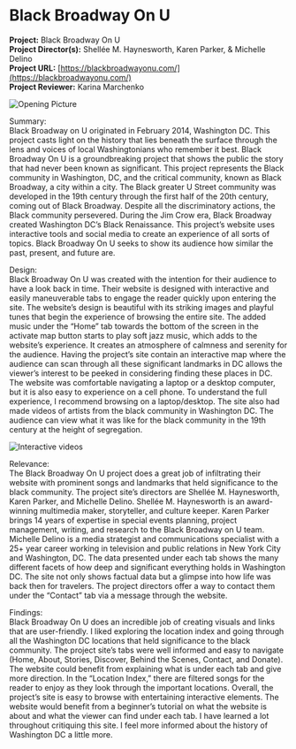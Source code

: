 # Black Broadway On U

**Project:**
Black Broadway On U <br />
**Project Director(s):**
Shellée M. Haynesworth, Karen Parker, & Michelle Delino <br />
**Project URL:** 
[https://blackbroadwayonu.com/](https://blackbroadwayonu.com/) <br />
**Project Reviewer:**
Karina Marchenko <br />

![Opening Picture](https://Karina-Marchenko.github.io/Karina-Marchenko-CNU/images/website.png)  

Summary:<br />
Black Broadway on U originated in February 2014, Washington DC. 
This project casts light on the history that lies beneath the surface through the lens and voices of local Washingtonians who remember it best. 
Black Broadway On U is a groundbreaking project that shows the public the story that had never been known as significant. 
This project represents the Black community in Washington, DC, and the critical community, known as Black Broadway, a city within a city. 
The Black greater U Street community was developed in the 19th century through the first half of the 20th century, coming out of Black Broadway. 
Despite all the discriminatory actions, the Black community persevered. 
During the Jim Crow era, Black Broadway created Washington DC’s Black Renaissance. 
This project’s website uses interactive tools and social media to create an experience of all sorts of topics. 
Black Broadway On U seeks to show its audience how similar the past, present, and future are. 

Design:<br />
Black Broadway On U was created with the intention for their audience to have a look back in time. 
Their website is designed with interactive and easily maneuverable tabs to engage the reader quickly upon entering the site. 
The website’s design is beautiful with its striking images and playful tunes that begin the experience of browsing the entire site. 
The added music under the “Home” tab towards the bottom of the screen in the activate map button starts to play soft jazz music, which adds to the website’s experience. 
It creates an atmosphere of calmness and serenity for the audience. 
Having the project’s site contain an interactive map where the audience can scan through all these significant landmarks in DC allows the viewer’s interest to be peeked in considering finding these places in DC. 
The website was comfortable navigating a laptop or a desktop computer, but it is also easy to experience on a cell phone. 
To understand the full experience, I recommend browsing on a laptop/desktop. 
The site also had made videos of artists from the black community in Washington DC. 
The audience can view what it was like for the black community in the 19th century at the height of segregation. 

![Interactive videos](https://Karina-Marchenko.github.io/Karina-Marchenko-CNU/images/video.png) 

Relevance: <br />
The Black Broadway On U project does a great job of infiltrating their website with prominent songs and landmarks that held significance to the black community.
The project site’s directors are Shellée M. Haynesworth, Karen Parker, and Michelle Delino. 
Shellée M. Haynesworth is an award-winning multimedia maker, storyteller, and culture keeper. 
Karen Parker brings 14 years of expertise in special events planning, project management, writing, and research to the Black Broadway on U team. 
Michelle Delino is a media strategist and communications specialist with a 25+ year career working in television and public relations in New York City and Washington, DC. 
The data presented under each tab shows the many different facets of how deep and significant everything holds in Washington DC. 
The site not only shows factual data but a glimpse into how life was back then for travelers. 
The project directors offer a way to contact them under the “Contact” tab via a message through the website. 

Findings: <br />
Black Broadway On U does an incredible job of creating visuals and links that are user-friendly. 
I liked exploring the location index and going through all the Washington DC locations that held significance to the black community. 
The project site’s tabs were well informed and easy to navigate (Home, About, Stories, Discover, Behind the Scenes, Contact, and Donate). 
The website could benefit from explaining what is under each tab and give more direction. 
In the “Location Index,” there are filtered songs for the reader to enjoy as they look through the important locations. 
Overall, the project’s site is easy to browse with entertaining interactive elements. 
The website would benefit from a beginner’s tutorial on what the website is about and what the viewer can find under each tab. 
I have learned a lot throughout critiquing this site. 
I feel more informed about the history of Washington DC a little more.   
 


